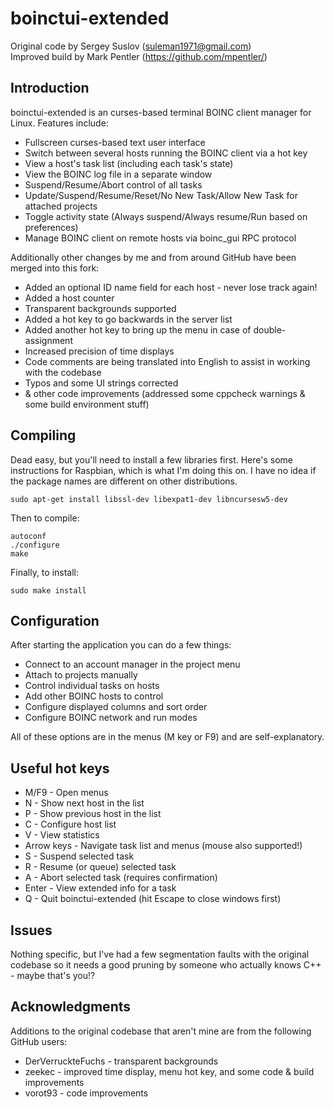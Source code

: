 # boinctui-extended
Original code by Sergey Suslov (suleman1971@gmail.com)  
Improved build by Mark Pentler (https://github.com/mpentler/)  

## Introduction
boinctui-extended is an curses-based terminal BOINC client manager for Linux. Features include:
- Fullscreen curses-based text user interface
- Switch between several hosts running the BOINC client via a hot key
- View a host's task list (including each task's state)
- View the BOINC log file in a separate window
- Suspend/Resume/Abort control of all tasks
- Update/Suspend/Resume/Reset/No New Task/Allow New Task for attached projects
- Toggle activity state (Always suspend/Always resume/Run based on preferences)
- Manage BOINC client on remote hosts via boinc_gui RPC protocol

Additionally other changes by me and from around GitHub have been merged into this fork:
- Added an optional ID name field for each host - never lose track again!
- Added a host counter
- Transparent backgrounds supported
- Added a hot key to go backwards in the server list
- Added another hot key to bring up the menu in case of double-assignment
- Increased precision of time displays
- Code comments are being translated into English to assist in working with the codebase
- Typos and some UI strings corrected
- & other code improvements (addressed some cppcheck warnings & some build environment stuff)

## Compiling
Dead easy, but you'll need to install a few libraries first. Here's some instructions 
for Raspbian, which is what I'm doing this on. I have no idea if the package names are 
different on other distributions.

```
sudo apt-get install libssl-dev libexpat1-dev libncursesw5-dev
```

Then to compile:

```
autoconf
./configure
make
```

Finally, to install:

```
sudo make install
```

## Configuration
After starting the application you can do a few things:
- Connect to an account manager in the project menu
- Attach to projects manually
- Control individual tasks on hosts
- Add other BOINC hosts to control
- Configure displayed columns and sort order
- Configure BOINC network and run modes

All of these options are in the menus (M key or F9) and are self-explanatory.

## Useful hot keys
- M/F9 - Open menus
- N - Show next host in the list
- P - Show previous host in the list
- C - Configure host list
- V - View statistics
- Arrow keys - Navigate task list and menus (mouse also supported!)
- S - Suspend selected task
- R - Resume (or queue) selected task
- A - Abort selected task (requires confirmation)
- Enter - View extended info for a task
- Q - Quit boinctui-extended (hit Escape to close windows first)

## Issues
Nothing specific, but I've had a few segmentation faults with the original codebase so it needs a good pruning by someone who actually knows C++ - maybe that's you!?

## Acknowledgments
Additions to the original codebase that aren't mine are from the following GitHub users:
- DerVerruckteFuchs - transparent backgrounds
- zeekec - improved time display, menu hot key, and some code & build improvements
- vorot93 - code improvements

